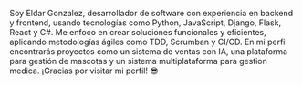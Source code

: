 Soy Eldar Gonzalez, desarrollador de software con experiencia en backend y frontend, usando tecnologías como Python, JavaScript, Django, Flask, React y C#. Me enfoco en crear soluciones funcionales y eficientes, aplicando metodologías ágiles como TDD, Scrumban y CI/CD. En mi perfil encontrarás proyectos como un sistema de ventas con IA, una plataforma para gestión de mascotas y un sistema multiplataforma para gestion medica. 
¡Gracias por visitar mi perfil! 😎
